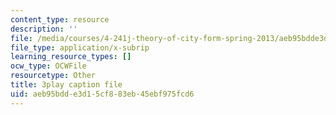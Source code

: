 ```yaml
---
content_type: resource
description: ''
file: /media/courses/4-241j-theory-of-city-form-spring-2013/aeb95bdde3d15cf883eb45ebf975fcd6_rbTLRBdEcqA.vtt
file_type: application/x-subrip
learning_resource_types: []
ocw_type: OCWFile
resourcetype: Other
title: 3play caption file
uid: aeb95bdd-e3d1-5cf8-83eb-45ebf975fcd6
---
```

